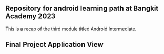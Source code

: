 ## Repository for android learning path at Bangkit Academy 2023

This is a recap of the third module titled Android Intermediate.

## Final Project Application View
